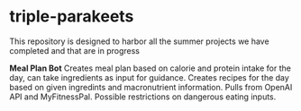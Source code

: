 # triple-parakeets

This repository is designed to harbor all the summer projects we have completed and that are in progress

**Meal Plan Bot**
Creates meal plan based on calorie and protein intake for the day, can take ingredients as input for guidance. Creates recipes for the day based on given ingredints and macronutrient information. Pulls from OpenAI API and MyFitnessPal. 
Possible restrictions on dangerous eating inputs. 
